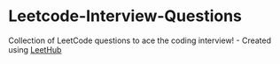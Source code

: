 # Leetcode-Interview-Questions
Collection of LeetCode questions to ace the coding interview! - Created using [LeetHub](https://github.com/QasimWani/LeetHub)

